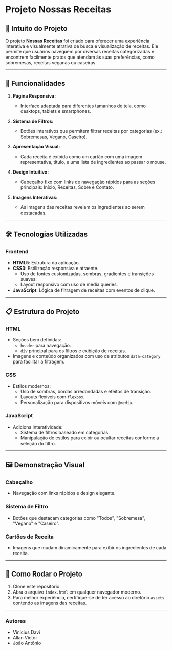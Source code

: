# Projeto Nossas Receitas

## 🥗 Intuito do Projeto

O projeto **Nossas Receitas** foi criado para oferecer uma experiência interativa e visualmente atrativa de busca e visualização de receitas. Ele permite que usuários naveguem por diversas receitas categorizadas e encontrem facilmente pratos que atendam às suas preferências, como sobremesas, receitas veganas ou caseiras.

---

## 🌟 Funcionalidades

1. **Página Responsiva:**
   - Interface adaptada para diferentes tamanhos de tela, como desktops, tablets e smartphones.

2. **Sistema de Filtros:**
   - Botões interativos que permitem filtrar receitas por categorias (ex.: Sobremesas, Vegano, Caseiro).

3. **Apresentação Visual:**
   - Cada receita é exibida como um cartão com uma imagem representativa, título, e uma lista de ingredientes ao passar o mouse.

4. **Design Intuitivo:**
   - Cabeçalho fixo com links de navegação rápidos para as seções principais: Início, Receitas, Sobre e Contato.

5. **Imagens Interativas:**
   - As imagens das receitas revelam os ingredientes ao serem destacadas.

---

## 🛠️ Tecnologias Utilizadas

### **Frontend**
- **HTML5**: Estrutura da aplicação.
- **CSS3**: Estilização responsiva e atraente.
  - Uso de fontes customizadas, sombras, gradientes e transições suaves.
  - Layout responsivo com uso de media queries.
- **JavaScript**: Lógica de filtragem de receitas com eventos de clique.

---

## 📋 Estrutura do Projeto

### **HTML**
- Seções bem definidas:
  - `header` para navegação.
  - `div` principal para os filtros e exibição de receitas.
- Imagens e conteúdo organizados com uso de atributos `data-category` para facilitar a filtragem.

### **CSS**
- Estilos modernos:
  - Uso de sombras, bordas arredondadas e efeitos de transição.
  - Layouts flexíveis com `flexbox`.
  - Personalização para dispositivos móveis com `@media`.

### **JavaScript**
- Adiciona interatividade:
  - Sistema de filtros baseado em categorias.
  - Manipulação de estilos para exibir ou ocultar receitas conforme a seleção do filtro.

---

## 🖼️ Demonstração Visual

### Cabeçalho
- Navegação com links rápidos e design elegante.

### Sistema de Filtro
- Botões que destacam categorias como "Todos", "Sobremesa", "Vegano" e "Caseiro".

### Cartões de Receita
- Imagens que mudam dinamicamente para exibir os ingredientes de cada receita.

---

## 🚀 Como Rodar o Projeto

1. Clone este repositório.
2. Abra o arquivo `index.html` em qualquer navegador moderno.
3. Para melhor experiência, certifique-se de ter acesso ao diretório `assets` contendo as imagens das receitas.

---

### Autores

- Vinicius Davi
- Allan Victor
- João Antônio
